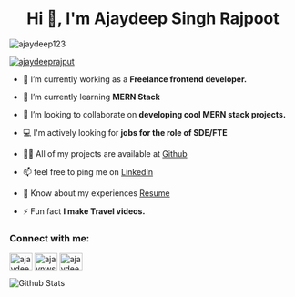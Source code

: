<h1 align="center">Hi 👋, I'm Ajaydeep Singh Rajpoot</h1>

<!-- [![@ajaydeep123's Holopin board](https://holopin.me/ajaydeep123)](https://holopin.io/@ajaydeep123) -->

<p align="left"> <img src="https://komarev.com/ghpvc/?username=ajaydeep123&label=Profile%20views&color=0e75b6&style=flat" alt="ajaydeep123" /> </p>

<p align="left"> <a href="https://twitter.com/ajaydeeprajput" target="blank"><img src="https://img.shields.io/twitter/follow/ajaydeeprajput?logo=twitter&style=for-the-badge" alt="ajaydeeprajput" /></a> </p>

- 🔭 I’m currently working as a **Freelance frontend developer.**

- 🌱 I’m currently learning **MERN Stack**

- 👯 I’m looking to collaborate on **developing cool MERN stack projects.**

- 💻 I'm actively looking for **jobs for the role of SDE/FTE**

- 👨‍💻 All of my projects are available at [Github](https://github.com/Ajaydeep123)

- 📫 feel free to ping me on [LinkedIn](https://www.linkedin.com/in/ajaynws)

- 📄 Know about my experiences [Resume](https://drive.google.com/file/d/1vv5o0LQskTtIes76rAtk5fINZizPYBQB/view?usp=sharing)

- ⚡ Fun fact **I make Travel videos.**

<h3 align="left">Connect with me:</h3>
<p align="left">
<a href="https://twitter.com/ajaydeeprajput" target="blank"><img align="center" src="https://raw.githubusercontent.com/rahuldkjain/github-profile-readme-generator/master/src/images/icons/Social/twitter.svg" alt="ajaydeeprajput" height="30" width="40" /></a>
<a href="https://linkedin.com/in/ajaynws" target="blank"><img align="center" src="https://raw.githubusercontent.com/rahuldkjain/github-profile-readme-generator/master/src/images/icons/Social/linked-in-alt.svg" alt="ajaynws" height="30" width="40" /></a>
<a href="https://instagram.com/ajaydeep_singh_rajput" target="blank"><img align="center" src="https://raw.githubusercontent.com/rahuldkjain/github-profile-readme-generator/master/src/images/icons/Social/instagram.svg" alt="ajaydeep_singh_rajput" height="30" width="40" /></a>
</p>



<img src="https://raw.githubusercontent.com/bornmay/bornmay/Update/svg/Bottom.svg" alt="Github Stats" style="max-width: 100%;"></a>
